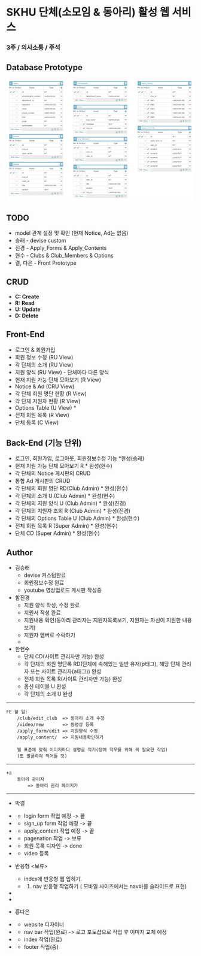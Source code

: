# SKHU 단체(소모임 & 동아리) 활성 웹 서비스
### 3주 / 의사소통 / 주석

## Database Prototype
![DB](./img/skhu_club_db.png)

## TODO
* model 관계 설정 및 확인 (현재 Notice, Ad는 없음)
* 승래 - devise custom
* 진경 - Apply_Forms & Apply_Contents
* 현수 - Clubs & Club_Members & Options
* 결, 다은 - Front Prototype

## CRUD
* **C: Create**
* **R: Read**
* **U: Update**
* **D: Delete**

## Front-End
* 로그인 & 회원가입
* 회원 정보 수정 (RU View)
* 각 단체의 소개 (RU View)
* 지원 양식 (RU View) - 단체마다 다른 양식
* 현재 지원 가능 단체 모아보기 (R View)
* Notice & Ad (CRU View)
* 각 단체 회원 명단 현황 (R View)
* 각 단체 지원자 현황 (R View)
* Options Table (U View)                    *
* 전체 회원 목록 (R View)
* 단체 등록 (C View)

## Back-End (기능 단위)
* 로그인, 회원가입, 로그아웃, 회원정보수정 기능  *완성(승래)
* 현재 지원 가능 단체 모아보기 R            * 완성(현수)
* 각 단체의 Notice 게시판의 CRUD
* 통합 Ad 게시판의 CRUD
* 각 단체의 회원 명단 RD(Club Admin)        * 완성(현수)
* 각 단체의 소개 U (Club Admin)             * 완성(현수)
* 각 단체의 지원 양식 U (Club Admin)        * 완성(진경)
* 각 단체의 지원자 조회 R (Club Admin)      * 완성(진경)
* 각 단체의 Options Table U (Club Admin)    * 완성(현수)
* 전체 회원 목록 R (Super Admin)            * 완성(현수)
* 단체 CD (Super Admin)                     * 완성(현수)

## Author
* 김승래
    * devise 커스텀완료
    * 회원정보수정 완료
    * youtube 영상업로드 게시판 작성중
* 함진경
    * 지원 양식 작성, 수정 완료
    * 지원서 작성 완료
    * 지원내용 확인(동아리 관리자는 지원자목록보기, 지원자는 자신이 지원한 내용보기)
    * 지원자 멤버로 수락하기
    * 
* 한현수
    * 단체 CD(사이트 관리자만 가능) 완성
    * 각 단체의 회원 명단록 RD(단체에 속해있는 일반 유저(p태그), 해당 단체 관리자 또는 사이트 관리자(a태그)) 완성
    * 전체 회원 목록 R(사이트 관리자만 가능) 완성
    * 옵션 테이블 U 완성
    * 각 단체의 소개 U 완성
     
     
-----------------------------------
    FE 할 일:
        /club/edit_club  => 동아리 소개 수정
        /video/new       => 동영상 등록
        /apply_form/edit => 지원양식 수정
        /apply_content/  => 지원내용확인하기
        
        웹 표준에 맞춰 이미지마다 설명글 적기(장애 학우를 위해 꼭 필요한 작업)
        (또 발굴하여 적어둘 것)
     
-----------------------------------     
    +a
        동아리 관리자
            => 동아리 관리 페이지가 

-----------------------------------    
* 박결
*   * login form 작업 예정 -> 끝
*   * sign_up form 작업 예정 -> 끝
*   * apply_content 작업 예정 -> 끝
*   * pagenation 작업 -> 보류
*   * 회원 목록 디자인 -> done
*   * video 등록 
*   
    반응형 <보류> 
    *  index에 반응형 웹 입히기.
    *    1. nav 반응형 작업하기 ( 모바일 사이즈에서는 nav바를 슬라이드로 표현)
*       
*    


* 홍다은
*   * website 디자이너
*   * nav bar 작업(완료) -> 로고 포토샵으로 작업 후 이미지 교체 예정
*   * index 작업(완료)
*   * footer 작업(중)
